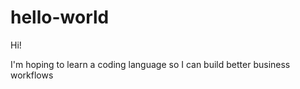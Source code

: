 # hello-world

Hi! 

I'm hoping to learn a coding language so I can build better business workflows

